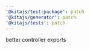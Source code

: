 ```yaml
---
'@kitajs/test-package': patch
'@kitajs/generator': patch
'@kitajs/tests': patch
---
```


better controller exports
